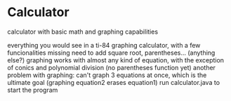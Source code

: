 # Calculator
calculator with basic math and graphing capabilities

everything you would see in a ti-84 graphing calculator, with a few funcionalities missing
need to add square root, parentheses... (anything else?)
graphing works with almost any kind of equation, with the exception of conics and polynomial division (no parentheses function yet)
another problem with graphing: can't graph 3 equations at once, which is the ultimate goal (graphing equation2 erases equation1)
run calculator.java to start the program

